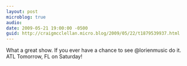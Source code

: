 ```yaml
---
layout: post
microblog: true
audio: 
date: 2009-05-21 19:00:00 -0500
guid: http://craigmcclellan.micro.blog/2009/05/22/t1879539937.html
---
```

What a great show.  If you ever have a chance to see @lorienmusic do it.  ATL Tomorrow, FL on Saturday!
